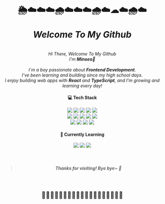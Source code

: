 
<div align="center">
  <br/>
<h1>🌦️☁️☁️☁️🌧️☁️☁️☁️🌧️☁️☁☁️🌧️☁️<br/><br/><i>Welcome To My Github</i></h1>
  
  <br/>
<i>Hi There, Welcome To My Github</i><br/>
<i>I'm <b>Minseo🌱</b></i><br/>
  <br/>
<i>
I`m a boy passionate about <b>Frontend Development</b>.<br/> 
I’ve been learning and building since my high school days.<br/>
I enjoy building web apps with <b>React</b> and <b>TypeScript</b>, and I’m growing and learning every day!
</i>


#### 💻 Tech Stack
<img src="https://img.shields.io/badge/React-4169E1?style=flat&logo=react&logoColor=white" />

<img src="https://img.shields.io/badge/TypeScript-3178C6?style=flat&logo=typescript&logoColor=white" />
<img src="https://img.shields.io/badge/JavaScript-F7DF1E?style=flat&logo=javascript&logoColor=black" />
<img src="https://img.shields.io/badge/HTML5-E34F26?style=flat&logo=html5&logoColor=white" />
<img src="https://img.shields.io/badge/CSS3-1572B6?style=flat&logo=css3&logoColor=white" />
<br/>
<img src="https://img.shields.io/badge/Zustand-000000?style=flat&logo=zenn&logoColor=white" />
<img src="https://img.shields.io/badge/React Query-FF4154?style=flat&logo=reactquery&logoColor=white" />
<img src="https://img.shields.io/badge/React Hook Form-EC5990?style=flat&logo=reacthookform&logoColor=white" />
<img src="https://img.shields.io/badge/Tailwind CSS-06B6D4?style=flat&logo=tailwindcss&logoColor=white" />
<img src="https://img.shields.io/badge/Styled Components-DB7093?style=flat&logo=styledcomponents&logoColor=white" />
<br/>
<img src="https://img.shields.io/badge/Prettier-7B42F6?style=flat&logo=prettier&logoColor=white" />
<img src="https://img.shields.io/badge/Socket.IO-010101?style=flat&logo=socket.io&logoColor=white" />
<img src="https://img.shields.io/badge/GitHub-181717?style=flat&logo=github&logoColor=white" />
<img src="https://img.shields.io/badge/npm-CB3837?style=flat&logo=npm&logoColor=white" />

#### 🌱 Currently Learning
<img src="https://img.shields.io/badge/React_Native-3558C8?style=flat&logo=react&logoColor=white" />
<img src="https://img.shields.io/badge/Swift-FA7343?style=flat&logo=swift&logoColor=white" />
<img src="https://img.shields.io/badge/Python-3776AB?style=flat&logo=python&logoColor=white" />
<br/>
<br/>
<br/>
<blockquote>
<i><h4>Thanks for visiting! Bye bye~ 👋</h4></i>
</blockquote>
<br/>

<h2>🌳🌲🌳🌳🌳🌲🌳🌳🌳🌲🌳🌳🌳🌲🌳🌳🌳🌲🌳</h2>
</div>

